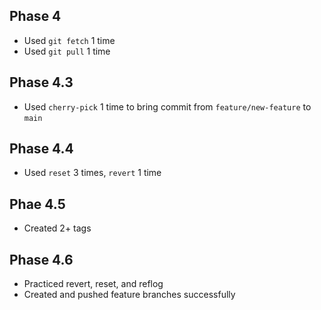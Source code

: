## Phase 4
- Used `git fetch` 1 time
- Used `git pull` 1 time
## Phase 4.3
- Used `cherry-pick` 1 time to bring commit from `feature/new-feature` to `main`
## Phase 4.4
- Used `reset` 3 times, `revert` 1 time
## Phae  4.5
- Created 2+ tags
## Phase 4.6
- Practiced revert, reset, and reflog
- Created and pushed feature branches successfully


